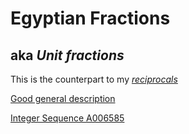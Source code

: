 # Egyptian Fractions

## aka _Unit fractions_

This is the counterpart to my [*reciprocals*](https://github.com/alfille/reciprocals)

[Good general description](r-knott.surrey.ac.uk/Fractions/egyptian/html)

[Integer Sequence A006585](https://oeis.org/A006585)

